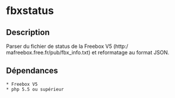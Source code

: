 # fbxstatus

## Description
Parser du fichier de status de la Freebox V5 (http:/ mafreebox.free.fr/pub/fbx_info.txt) et reformatage au format JSON.

## Dépendances 

	* Freebox V5
	* php 5.5 ou supérieur
